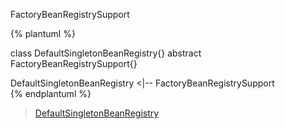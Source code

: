 FactoryBeanRegistrySupport

{% plantuml %}

class DefaultSingletonBeanRegistry{}
abstract FactoryBeanRegistrySupport{}

DefaultSingletonBeanRegistry <|-- FactoryBeanRegistrySupport  
{% endplantuml %}

> [DefaultSingletonBeanRegistry](/singletonbeanregistry/defaultsingletonbeanregistry.md)